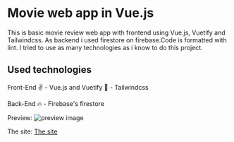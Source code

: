 # Movie web app in Vue.js

This is basic movie review web app with frontend using Vue.js, Vuetify and Tailwindcss. As backend i used firestore on firebase.Code is formatted with lint.
I tried to use as many technologies as i know to do this project.

## Used technologies

Front-End
:v: - Vue.js and Vuetify
:ocean: - Tailwindcss

Back-End
:fire: - Firebase's firestore

Preview:
![preview image](https://github.com/TomKloucek/vue_movieapp/blob/master/public/preview.png)

The site:
[The site](https://vuejs-movieapp.netlify.app/)
